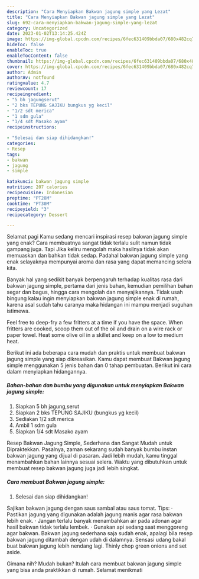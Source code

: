 ```yaml
---
description: "Cara Menyiapkan Bakwan jagung simple yang Lezat"
title: "Cara Menyiapkan Bakwan jagung simple yang Lezat"
slug: 692-cara-menyiapkan-bakwan-jagung-simple-yang-lezat
category: Uncategorized
date: 2023-01-02T13:14:25.424Z
image: https://img-global.cpcdn.com/recipes/6fec631409bbda07/680x482cq70/bakwan-jagung-simple-foto-resep-utama.jpg
hideToc: false
enableToc: true
enableTocContent: false
thumbnail: https://img-global.cpcdn.com/recipes/6fec631409bbda07/680x482cq70/bakwan-jagung-simple-foto-resep-utama.jpg
cover: https://img-global.cpcdn.com/recipes/6fec631409bbda07/680x482cq70/bakwan-jagung-simple-foto-resep-utama.jpg
author: Admin
authorAv: notfound
ratingvalue: 4.7
reviewcount: 17
recipeingredient:
- "5 bh jagungserut"
- "2 bks TEPUNG SAJIKU bungkus yg kecil"
- "1/2 sdt merica"
- "1 sdm gula"
- "1/4 sdt Masako ayam"
recipeinstructions:

- "Selesai dan siap dihidangkan!"
categories:
- Resep
tags:
- bakwan
- jagung
- simple

katakunci: bakwan jagung simple 
nutrition: 207 calories
recipecuisine: Indonesian
preptime: "PT28M"
cooktime: "PT30M"
recipeyield: "3"
recipecategory: Dessert

---
```



Selamat pagi Kamu sedang mencari inspirasi resep bakwan jagung simple yang enak? Cara membuatnya sangat tidak terlalu sulit namun tidak gampang juga. Tapi Jika keliru mengolah maka hasilnya tidak akan memuaskan dan bahkan tidak sedap. Padahal bakwan jagung simple yang enak selayaknya mempunyai aroma dan rasa yang dapat memancing selera kita.


Banyak hal yang sedikit banyak berpengaruh terhadap kualitas rasa dari bakwan jagung simple, pertama dari jenis bahan, kemudian pemilihan bahan segar dan bagus, hingga cara mengolah dan menyajikannya. Tidak usah bingung kalau ingin menyiapkan bakwan jagung simple enak di rumah, karena asal sudah tahu caranya maka hidangan ini mampu menjadi suguhan istimewa.

Feel free to deep-fry a few fritters at a time if you have the space. When fritters are cooked, scoop them out of the oil and drain on a wire rack or paper towel. Heat some olive oil in a skillet and keep on a low to medium heat.


Berikut ini ada beberapa cara mudah dan praktis untuk membuat bakwan jagung simple yang siap dikreasikan. Kamu dapat membuat Bakwan jagung simple menggunakan 5 jenis bahan dan 0 tahap pembuatan. Berikut ini cara dalam menyiapkan hidangannya.

<!--inarticleads1-->

##### Bahan-bahan dan bumbu yang digunakan untuk menyiapkan Bakwan jagung simple:

1. Siapkan 5 bh jagung,serut
1. Siapkan 2 bks TEPUNG SAJIKU (bungkus yg kecil)
1. Sediakan 1/2 sdt merica
1. Ambil 1 sdm gula
1. Siapkan 1/4 sdt Masako ayam


Resep Bakwan Jagung Simple, Sederhana dan Sangat Mudah untuk Dipraktekkan. Pasalnya, zaman sekarang sudah banyak bumbu instan bakwan jagung yang dijual di pasaran. Jadi lebih mudah, kamu tinggal menambahkan bahan lainnya sesuai selera. Waktu yang dibutuhkan untuk membuat resep bakwan jagung juga jadi lebih singkat. 

<!--inarticleads2-->

##### Cara membuat Bakwan jagung simple:


1. Selesai dan siap dihidangkan!

Sajikan bakwan jagung dengan saus sambal atau saus tomat. Tips: · Pastikan jagung yang digunakan adalah jagung manis agar rasa bakwan lebih enak. · Jangan terlalu banyak menambahkan air pada adonan agar hasil bakwan tidak terlalu lembek. · Gunakan api sedang saat menggoreng agar bakwan. Bakwan jagung sederhana saja sudah enak, apalagi bila resep bakwan jagung ditambah dengan udah di dalamnya. Sensasi udang bakal buat bakwan jagung lebih nendang lagi. Thinly chop green onions and set aside. 

Gimana nih? Mudah bukan? Itulah cara membuat bakwan jagung simple yang bisa anda praktikkan di rumah. Selamat menikmati
